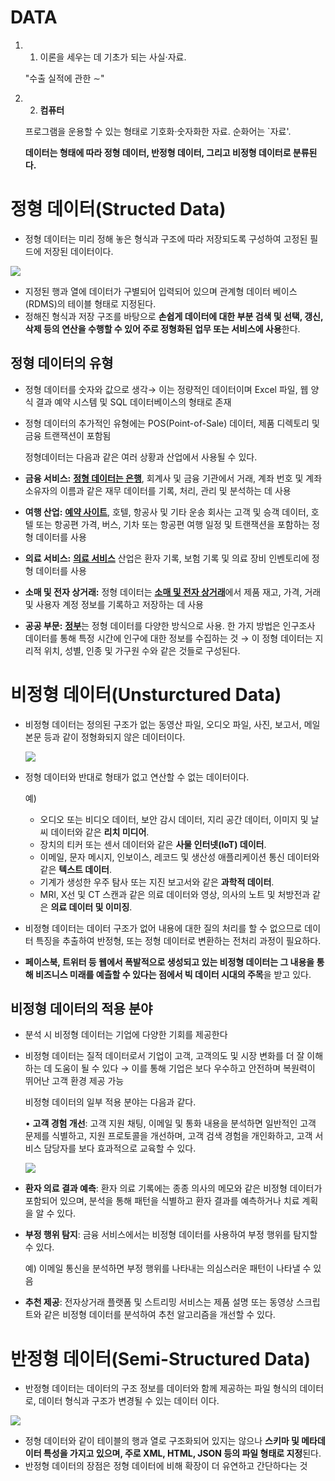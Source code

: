 DATA
===
1. 1. 이론을 세우는 데 기초가 되는 사실·자료.
    
    "수출 실적에 관한 ∼"
    
2. 2. **컴퓨터**
    
    프로그램을 운용할 수 있는 형태로 기호화·숫자화한 자료. 순화어는 `자료'.
    
    **데이터는 형태에 따라 정형 데이터, 반정형 데이터, 그리고 비정형 데이터로 분류된다.** 
    

# 정형 데이터(Structed Data)

- 정형 데이터는 미리 정해 놓은 형식과 구조에 따라 저장되도록 구성하여 고정된 필드에 저장된 데이터이다.

![](https://postfiles.pstatic.net/MjAyMDExMThfMjUy/MDAxNjA1Njg1NzI4OTk5.UBEwhBg_EzxFb41CeBXDk7q9D3P3WE8W2cCAgUEXGkQg.lsv959tkZuNEmyiAYaFsuoWb_LiOr4fvaKgfw7hi8q4g.PNG.zalesia2020/database-schema-1895779_1280.png?type=w966)

- 지정된 행과 열에 데이터가 구별되어 입력되어 있으며 관계형 데이터 베이스(RDMS)의 테이블 형태로 지정된다.
- 정해진 형식과 저장 구조를 바탕으로 **손쉽게 데이터에 대한 부분 검색 및 선택, 갱신, 삭제 등의 연산을 수행할 수 있어 주로 정형화된 업무 또는 서비스에 사용**한다.

## 정형 데이터의 유형

- 정형 데이터를 숫자와 값으로 생각→ 이는 정량적인 데이터이며 Excel 파일, 웹 양식 결과 예약 시스템 및 SQL 데이터베이스의 형태로 존재
- 정형 데이터의 추가적인 유형에는 POS(Point-of-Sale) 데이터, 제품 디렉토리 및 금융 트랜잭션이 포함됨
    
    정형데이터는 다음과 같은 여러 상황과 산업에서 사용될 수 있다.
    
- **금융 서비스:** [**정형 데이터는 은행**](https://www.elastic.co/kr/customers/pscu), 회계사 및 금융 기관에서 거래, 계좌 번호 및 계좌 소유자의 이름과 같은 재무 데이터를 기록, 처리, 관리 및 분석하는 데 사용
- **여행 산업:** [**예약 사이트**](https://www.elastic.co/kr/videos/how-booking-com-is-tackling-unparalleled-growth-complexity-and-scale-with-elastic), 호텔, 항공사 및 기타 운송 회사는 고객 및 승객 데이터, 호텔 또는 항공편 가격, 버스, 기차 또는 항공편 여행 일정 및 트랜잭션을 포함하는 정형 데이터를 사용
- **의료 서비스:** [**의료 서비스**](https://www.elastic.co/kr/customers/influence-health) 산업은 환자 기록, 보험 기록 및 의료 장비 인벤토리에 정형 데이터를 사용
- **소매 및 전자 상거래:** 정형 데이터는 [**소매 및 전자 상거래**](https://www.elastic.co/kr/customers/dutch-variety-retailer)에서 제품 재고, 가격, 거래 및 사용자 계정 정보를 기록하고 저장하는 데 사용
- **공공 부문:** [**정부**](https://www.elastic.co/kr/elasticon/archive/2021/public-sector/state-local-government-education/using-a-risk-based-approach-to-provide-cost-effective-security)는 정형 데이터를 다양한 방식으로 사용.  한 가지 방법은 인구조사 데이터를 통해 특정 시간에 인구에 대한 정보를 수집하는 것 → 이 정형 데이터는 지리적 위치, 성별, 인종 및 가구원 수와 같은 것들로 구성된다.

# 비정형 데이터(Unsturctured Data)

- 비정형 데이터는 정의된 구조가 없는 동영산 파일, 오디오 파일, 사진, 보고서, 메일 본문 등과 같이 정형화되지 않은 데이터이다.
    
   ![](https://postfiles.pstatic.net/MjAyMDExMThfMjk5/MDAxNjA1Njg1NDk4NDA3.J9lz0YJ3RUxG3sYp1FU2fcTO_9PUsaUiyRIQObqJQpgg.06-uVKC0xPs6F5sCkXMDSRjlq76O9vmsKrs_2ZBSJkMg.JPEG.zalesia2020/media-998990_1920.jpg?type=w966)
    
- 정형 데이터와 반대로  형태가 없고 연산할 수 없는 데이터이다.
    
    예) 
    
    - 오디오 또는 비디오 데이터, 보안 감시 데이터, 지리 공간 데이터, 이미지 및 날씨 데이터와 같은 **리치 미디어**.
    - 장치의 티커 또는 센서 데이터와 같은 **사물 인터넷(IoT) 데이터**.
    - 이메일, 문자 메시지, 인보이스, 레코드 및 생산성 애플리케이션 통신 데이터와 같은 **텍스트 데이터**.
    - 기계가 생성한 우주 탐사 또는 지진 보고서와 같은 **과학적 데이터**.
    - MRI, X선 및 CT 스캔과 같은 의료 데이터와 영상, 의사의 노트 및 처방전과 같은 **의료 데이터 및 이미징**.
- 비정형 데이터는 데이터 구조가 없어 내용에 대한 질의 처리를 할 수 없으므로 데이터 특징을 추출하여 반정형, 또는 정형 데이터로 변환하는 전처리  과정이 필요하다.
- **페이스북, 트위터 등 웹에서 폭발적으로 생성되고 있는 비정형 데이터는 그 내용을 통해 비즈니스 미래를 예츨할 수 있다는 점에서 빅 데이터 시대의 주목**을 받고 있다.

## 비정형 데이터의 적용 분야

- 분석 시 비정형 데이터는 기업에 다양한 기회를 제공한다
- 비정형 데이터는 질적 데이터로서 기업이 고객, 고객의도 및 시장 변화를 더 잘 이해하는 데 도움이 될 수 있다 → 이를 통해 기업은 보다 우수하고 안전하며 복원력이 뛰어난 고객 환경 제공 가능
    
    비정형 데이터의 일부 적용 분야는 다음과 같다. 
    
    • **고객 경험 개선**: 고객 지원 채팅, 이메일 및 통화 내용을 분석하면 일반적인 고객 문제를 식별하고, 지원 프로토콜을 개선하며, 고객 검색 경험을 개인화하고, 고객 서비스 담당자를 보다 효과적으로 교육할 수 있다.
    
    ![](https://images.contentstack.io/v3/assets/bltefdd0b53724fa2ce/bltc46573742ba5e76e/63fe493d325d3c10b59d1e8e/blog-elastic-zero-trust-framework-diagram.png)
    
- **환자 의료 결과 예측**: 환자 의료 기록에는 종종 의사의 메모와 같은 비정형 데이터가 포함되어 있으며, 분석을 통해 패턴을 식별하고 환자 결과를 예측하거나 치료 계획을 알 수 있다.
- **부정 행위 탐지**: 금융 서비스에서는 비정형 데이터를 사용하여 부정 행위를 탐지할 수 있다.
    
    예) 이메일 통신을 분석하면 부정 행위를 나타내는 의심스러운 패턴이 나타낼 수 있음
    
- **추천 제공**: 전자상거래 플랫폼 및 스트리밍 서비스는 제품 설명 또는 동영상 스크립트와 같은 비정형 데이터를 분석하여 추천 알고리즘을 개선할 수 있다.

# 반정형 데이터(Semi-Structured Data)

- 반정형 데이터는 데이터의 구조 정보를 데이터와 함께 제공하는 파일 형식의 데이터로, 데이터 형식과 구조가 변경될 수 있는 데이터 이다.

![](https://postfiles.pstatic.net/MjAyMDExMThfMTEy/MDAxNjA1Njg1OTY5ODk5.Q6iCRpMOH9QAHAsDQoPY2k73F2fmPhK_fALQBdtd4S4g.dTF0hWjE-eMBVa9dPQgoj7-SmK4saJYC7xMgu0Vh7T4g.PNG.zalesia2020/code-3600810_1280.png?type=w966)

- 정형 데이터와 같이 테이블의 행과 열로 구조화되어 있지는 않으나 **스키마 및 메타데이터 특성을 가지고 있으며, 주로 XML, HTML, JSON 등의 파일 형태로 지정**된다.
- 반정형 데이터의 장점은 정형 데이터에 비해 확장이 더 유연하고 간단하다는 것